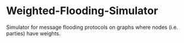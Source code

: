 # Weighted-Flooding-Simulator
Simulator for message flooding protocols on graphs where nodes (i.e. parties) have weights.
